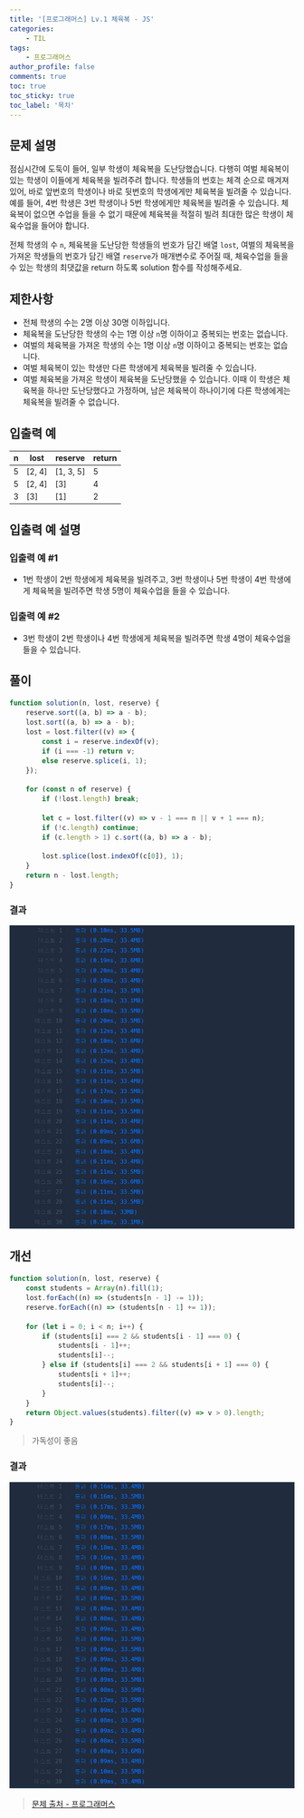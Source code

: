 ```yaml
---
title: '[프로그래머스] Lv.1 체육복 - JS'
categories:
    - TIL
tags:
    - 프로그래머스
author_profile: false
comments: true
toc: true
toc_sticky: true
toc_label: '목차'
---
```


## 문제 설명

점심시간에 도둑이 들어, 일부 학생이 체육복을 도난당했습니다. 다행히 여벌 체육복이 있는 학생이 이들에게 체육복을 빌려주려 합니다. 학생들의 번호는 체격 순으로 매겨져 있어, 바로 앞번호의 학생이나 바로 뒷번호의 학생에게만 체육복을 빌려줄 수 있습니다. 예를 들어, 4번 학생은 3번 학생이나 5번 학생에게만 체육복을 빌려줄 수 있습니다. 체육복이 없으면 수업을 들을 수 없기 때문에 체육복을 적절히 빌려 최대한 많은 학생이 체육수업을 들어야 합니다.

전체 학생의 수 `n`, 체육복을 도난당한 학생들의 번호가 담긴 배열 `lost`, 여벌의 체육복을 가져온 학생들의 번호가 담긴 배열 `reserve`가 매개변수로 주어질 때, 체육수업을 들을 수 있는 학생의 최댓값을 return 하도록 solution 함수를 작성해주세요.

## 제한사항

-   전체 학생의 수는 2명 이상 30명 이하입니다.
-   체육복을 도난당한 학생의 수는 1명 이상 `n`명 이하이고 중복되는 번호는 없습니다.
-   여벌의 체육복을 가져온 학생의 수는 1명 이상 `n`명 이하이고 중복되는 번호는 없습니다.
-   여벌 체육복이 있는 학생만 다른 학생에게 체육복을 빌려줄 수 있습니다.
-   여벌 체육복을 가져온 학생이 체육복을 도난당했을 수 있습니다. 이때 이 학생은 체육복을 하나만 도난당했다고 가정하며, 남은 체육복이 하나이기에 다른 학생에게는 체육복을 빌려줄 수 없습니다.

## 입출력 예

| n   | lost   | reserve   | return |
| --- | ------ | --------- | ------ |
| 5   | [2, 4] | [1, 3, 5] | 5      |
| 5   | [2, 4] | [3]       | 4      |
| 3   | [3]    | [1]       | 2      |

## 입출력 예 설명

### 입출력 예 #1

-   1번 학생이 2번 학생에게 체육복을 빌려주고, 3번 학생이나 5번 학생이 4번 학생에게 체육복을 빌려주면 학생 5명이 체육수업을 들을 수 있습니다.

### 입출력 예 #2

-   3번 학생이 2번 학생이나 4번 학생에게 체육복을 빌려주면 학생 4명이 체육수업을 들을 수 있습니다.

## 풀이

```javascript
function solution(n, lost, reserve) {
    reserve.sort((a, b) => a - b);
    lost.sort((a, b) => a - b);
    lost = lost.filter((v) => {
        const i = reserve.indexOf(v);
        if (i === -1) return v;
        else reserve.splice(i, 1);
    });

    for (const n of reserve) {
        if (!lost.length) break;

        let c = lost.filter((v) => v - 1 === n || v + 1 === n);
        if (!c.length) continue;
        if (c.length > 1) c.sort((a, b) => a - b);

        lost.splice(lost.indexOf(c[0]), 1);
    }
    return n - lost.length;
}
```

### 결과

![result1](/assets/images/2023/09/11/algorithm-64-result1.png)

## 개선

```javascript
function solution(n, lost, reserve) {
    const students = Array(n).fill(1);
    lost.forEach((n) => (students[n - 1] -= 1));
    reserve.forEach((n) => (students[n - 1] += 1));

    for (let i = 0; i < n; i++) {
        if (students[i] === 2 && students[i - 1] === 0) {
            students[i - 1]++;
            students[i]--;
        } else if (students[i] === 2 && students[i + 1] === 0) {
            students[i + 1]++;
            students[i]--;
        }
    }
    return Object.values(students).filter((v) => v > 0).length;
}
```

> 가독성이 좋음

### 결과

![result2](/assets/images/2023/09/11/algorithm-64-result2.png)

> [문제 출처 - 프로그래머스](https://school.programmers.co.kr/learn/courses/30/lessons/42862)
